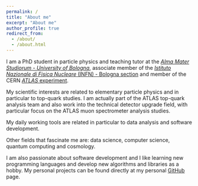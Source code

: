 ```yaml
---
permalink: /
title: "About me"
excerpt: "About me"
author_profile: true
redirect_from: 
  - /about/
  - /about.html
---
```


I am a PhD student in particle physics and teaching tutor at the [*Alma Mater Studiorum - University of Bologna*](https://www.unibo.it/it), associate member of the [*Istituto Nazionale di Fisica Nucleare* (INFN) - Bologna section](https://www.bo.infn.it/) and member of the CERN [*ATLAS* experiment](https://atlas.cern/).

My scientific interests are related to elementary particle physics and in particular to top-quark studies. I am actually part of the ATLAS top-quark analysis team and also work into the technical detector upgrade field, with particular focus on the ATLAS muon spectrometer analysis studies.

My daily working tools are related in particular to data analysis and software development.

Other fields that fascinate me are: data science, computer science, quantum computing and cosmology.

I am also passionate about software development and I like learning new programming languages and develop new algorithms and libraries as a hobby. My personal projects can be found directly at my personal [GitHub](https://github.com/JustWhit3) page.
